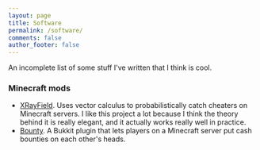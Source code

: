 ```yaml
---
layout: page
title: Software
permalink: /software/
comments: false
author_footer: false
---
```


An incomplete list of some stuff I've written that I think is cool.

### Minecraft mods
* [XRayField](https://www.google.com/search?q=xrayfield+bukkit&oq=xrayfield+bukkit&aqs=chrome..69i57j69i60.2230j0j7&sourceid=chrome&ie=UTF-8). Uses vector calculus to probabilistically catch cheaters on Minecraft servers. I like this project a lot because I think the theory behind it is really elegant, and it actually works really well in practice.
* [Bounty](https://dev.bukkit.org/projects/bounty-snorri). A Bukkit plugin that lets players on a Minecraft server put cash bounties on each other's heads.
